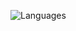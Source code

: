 ![Languages](https://github-readme-stats.vercel.app/api/top-langs/?username=ljt019&layout=compact&theme=radical)
